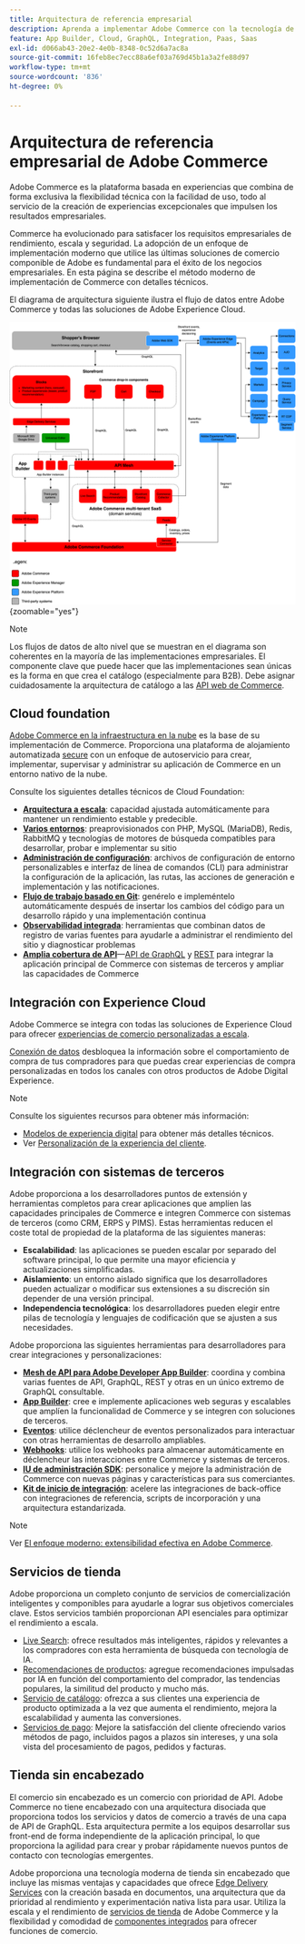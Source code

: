 ```yaml
---
title: Arquitectura de referencia empresarial
description: Aprenda a implementar Adobe Commerce con la tecnología de comercio componible más reciente de Adobe.
feature: App Builder, Cloud, GraphQL, Integration, Paas, Saas
exl-id: d066ab43-20e2-4e0b-8348-0c52d6a7ac8a
source-git-commit: 16feb8ec7ecc88a6ef03a769d45b1a3a2fe88d97
workflow-type: tm+mt
source-wordcount: '836'
ht-degree: 0%

---
```


# Arquitectura de referencia empresarial de Adobe Commerce

Adobe Commerce es la plataforma basada en experiencias que combina de forma exclusiva la flexibilidad técnica con la facilidad de uso, todo al servicio de la creación de experiencias excepcionales que impulsen los resultados empresariales.

Commerce ha evolucionado para satisfacer los requisitos empresariales de rendimiento, escala y seguridad. La adopción de un enfoque de implementación moderno que utilice las últimas soluciones de comercio componible de Adobe es fundamental para el éxito de los negocios empresariales. En esta página se describe el método moderno de implementación de Commerce con detalles técnicos.

El diagrama de arquitectura siguiente ilustra el flujo de datos entre Adobe Commerce y todas las soluciones de Adobe Experience Cloud.

![Diagrama arquitectónico que muestra cómo se conecta Adobe Commerce a las soluciones de Experience Cloud](../../assets/playbooks/commerce-architecture-v3.svg){zoomable="yes"}

>[!NOTE]
>
>Los flujos de datos de alto nivel que se muestran en el diagrama son coherentes en la mayoría de las implementaciones empresariales. El componente clave que puede hacer que las implementaciones sean únicas es la forma en que crea el catálogo (especialmente para B2B). Debe asignar cuidadosamente la arquitectura de catálogo a las [API web de Commerce](https://developer.adobe.com/commerce/webapi/get-started/).

## Cloud foundation

[Adobe Commerce en la infraestructura en la nube](https://experienceleague.adobe.com/en/docs/commerce-cloud-service/user-guide/overview) es la base de su implementación de Commerce. Proporciona una plataforma de alojamiento automatizada [secure](../../security-and-compliance/shared-responsibility.md) con un enfoque de autoservicio para crear, implementar, supervisar y administrar su aplicación de Commerce en un entorno nativo de la nube.

Consulte los siguientes detalles técnicos de Cloud Foundation:

- [**Arquitectura a escala**](https://experienceleague.adobe.com/en/docs/commerce-cloud-service/user-guide/architecture/scaled-architecture): capacidad ajustada automáticamente para mantener un rendimiento estable y predecible.
- [**Varios entornos**](https://experienceleague.adobe.com/en/docs/commerce-cloud-service/user-guide/architecture/pro-architecture): preaprovisionados con PHP, MySQL (MariaDB), Redis, RabbitMQ y tecnologías de motores de búsqueda compatibles para desarrollar, probar e implementar su sitio
- [**Administración de configuración**](https://experienceleague.adobe.com/en/docs/commerce-cloud-service/user-guide/configure/overview): archivos de configuración de entorno personalizables e interfaz de línea de comandos (CLI) para administrar la configuración de la aplicación, las rutas, las acciones de generación e implementación y las notificaciones.
- [**Flujo de trabajo basado en Git**](https://experienceleague.adobe.com/en/docs/commerce-cloud-service/user-guide/architecture/pro-develop-deploy-workflow): genérelo e impleméntelo automáticamente después de insertar los cambios del código para un desarrollo rápido y una implementación continua
- [**Observabilidad integrada**](https://experienceleague.adobe.com/en/docs/commerce-cloud-service/user-guide/monitor/performance): herramientas que combinan datos de registro de varias fuentes para ayudarle a administrar el rendimiento del sitio y diagnosticar problemas
- [**Amplia cobertura de API**](https://developer.adobe.com/commerce/webapi/get-started/)—[API de GraphQL](https://developer.adobe.com/commerce/webapi/graphql/) y [REST](https://developer.adobe.com/commerce/webapi/rest) para integrar la aplicación principal de Commerce con sistemas de terceros y ampliar las capacidades de Commerce

## Integración con Experience Cloud

Adobe Commerce se integra con todas las soluciones de Experience Cloud para ofrecer [experiencias de comercio personalizadas a escala](https://experienceleague.adobe.com/en/docs/commerce-admin/customers/customers-menu/personalize-scale#customers-menu).

[Conexión de datos](https://experienceleague.adobe.com/en/docs/commerce/data-connection/overview) desbloquea la información sobre el comportamiento de compra de tus compradores para que puedas crear experiencias de compra personalizadas en todos los canales con otros productos de Adobe Digital Experience.

>[!NOTE]
>
>Consulte los siguientes recursos para obtener más información:
>
>- [Modelos de experiencia digital](https://experienceleague.adobe.com/en/docs/blueprints-learn/architecture/overview) para obtener más detalles técnicos.
>- Ver [Personalización de la experiencia del cliente](https://experienceleague.adobe.com/en/docs/events/the-skill-exchange-recordings/commerce/aug2024/personalization).


## Integración con sistemas de terceros

Adobe proporciona a los desarrolladores puntos de extensión y herramientas completos para crear aplicaciones que amplíen las capacidades principales de Commerce e integren Commerce con sistemas de terceros (como CRM, ERPS y PIMS). Estas herramientas reducen el coste total de propiedad de la plataforma de las siguientes maneras:

- **Escalabilidad**: las aplicaciones se pueden escalar por separado del software principal, lo que permite una mayor eficiencia y actualizaciones simplificadas.
- **Aislamiento**: un entorno aislado significa que los desarrolladores pueden actualizar o modificar sus extensiones a su discreción sin depender de una versión principal.
- **Independencia tecnológica**: los desarrolladores pueden elegir entre pilas de tecnología y lenguajes de codificación que se ajusten a sus necesidades.

Adobe proporciona las siguientes herramientas para desarrolladores para crear integraciones y personalizaciones:

- [**Mesh de API para Adobe Developer App Builder**](https://developer.adobe.com/graphql-mesh-gateway/): coordina y combina varias fuentes de API, GraphQL, REST y otras en un único extremo de GraphQL consultable.
- [**App Builder**](https://developer.adobe.com/app-builder/docs/overview/): cree e implemente aplicaciones web seguras y escalables que amplíen la funcionalidad de Commerce y se integren con soluciones de terceros.
- [**Eventos**](https://developer.adobe.com/commerce/extensibility/events/): utilice déclencheur de eventos personalizados para interactuar con otras herramientas de desarrollo ampliables.
- [**Webhooks**](https://developer.adobe.com/commerce/extensibility/webhooks/): utilice los webhooks para almacenar automáticamente en déclencheur las interacciones entre Commerce y sistemas de terceros.
- [**IU de administración SDK**](https://developer.adobe.com/commerce/extensibility/admin-ui-sdk/): personalice y mejore la administración de Commerce con nuevas páginas y características para sus comerciantes.
- [**Kit de inicio de integración**](https://developer.adobe.com/commerce/extensibility/starter-kit/): acelere las integraciones de back-office con integraciones de referencia, scripts de incorporación y una arquitectura estandarizada.

>[!NOTE]
>
>Ver [El enfoque moderno: extensibilidad efectiva en Adobe Commerce](https://experienceleague.adobe.com/en/docs/events/the-skill-exchange-recordings/commerce/aug2024/extensibility).

## Servicios de tienda

Adobe proporciona un completo conjunto de servicios de comercialización inteligentes y componibles para ayudarle a lograr sus objetivos comerciales clave. Estos servicios también proporcionan API esenciales para optimizar el rendimiento a escala.

- [Live Search](https://experienceleague.adobe.com/en/docs/commerce/live-search/overview): ofrece resultados más inteligentes, rápidos y relevantes a los compradores con esta herramienta de búsqueda con tecnología de IA.
- [Recomendaciones de productos](https://experienceleague.adobe.com/en/docs/commerce/product-recommendations/overview): agregue recomendaciones impulsadas por IA en función del comportamiento del comprador, las tendencias populares, la similitud del producto y mucho más.
- [Servicio de catálogo](https://experienceleague.adobe.com/en/docs/commerce/catalog-service/guide-overview): ofrezca a sus clientes una experiencia de producto optimizada a la vez que aumenta el rendimiento, mejora la escalabilidad y aumenta las conversiones.
- [Servicios de pago](https://experienceleague.adobe.com/en/docs/commerce/payment-services/guide-overview): Mejore la satisfacción del cliente ofreciendo varios métodos de pago, incluidos pagos a plazos sin intereses, y una sola vista del procesamiento de pagos, pedidos y facturas.

## Tienda sin encabezado

El comercio sin encabezado es un comercio con prioridad de API. Adobe Commerce no tiene encabezado con una arquitectura disociada que proporciona todos los servicios y datos de comercio a través de una capa de API de GraphQL. Esta arquitectura permite a los equipos desarrollar sus front-end de forma independiente de la aplicación principal, lo que proporciona la agilidad para crear y probar rápidamente nuevos puntos de contacto con tecnologías emergentes.

Adobe proporciona una tecnología moderna de tienda sin encabezado que incluye las mismas ventajas y capacidades que ofrece [Edge Delivery Services](https://www.aem.live/home) con la creación basada en documentos, una arquitectura que da prioridad al rendimiento y experimentación nativa lista para usar. Utiliza la escala y el rendimiento de [servicios de tienda](#storefront-services) de Adobe Commerce y la flexibilidad y comodidad de [componentes integrados](https://experienceleague.adobe.com/developer/commerce/storefront/) para ofrecer funciones de comercio.

